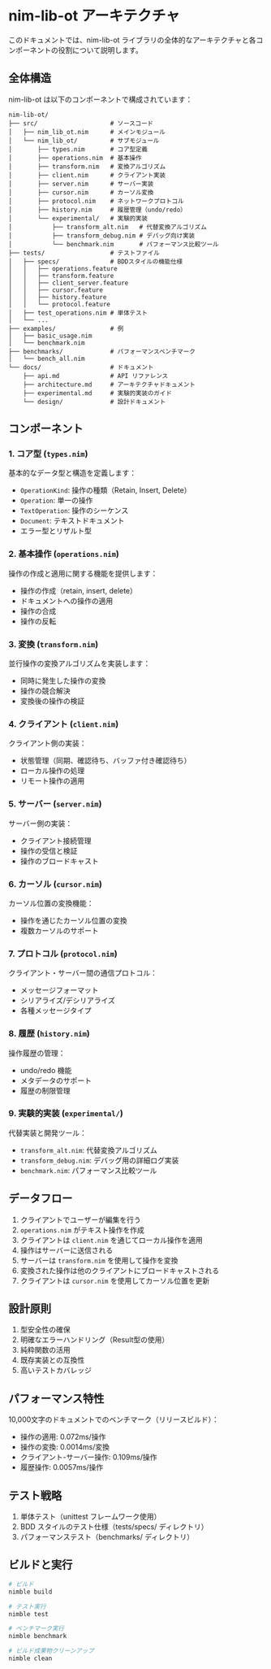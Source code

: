 # nim-lib-ot アーキテクチャ

このドキュメントでは、nim-lib-ot ライブラリの全体的なアーキテクチャと各コンポーネントの役割について説明します。

## 全体構造

nim-lib-ot は以下のコンポーネントで構成されています：

```
nim-lib-ot/
├── src/                    # ソースコード
│   ├── nim_lib_ot.nim      # メインモジュール
│   └── nim_lib_ot/         # サブモジュール
│       ├── types.nim       # コア型定義
│       ├── operations.nim  # 基本操作
│       ├── transform.nim   # 変換アルゴリズム
│       ├── client.nim      # クライアント実装
│       ├── server.nim      # サーバー実装
│       ├── cursor.nim      # カーソル変換
│       ├── protocol.nim    # ネットワークプロトコル
│       ├── history.nim     # 履歴管理（undo/redo）
│       └── experimental/   # 実験的実装
│           ├── transform_alt.nim   # 代替変換アルゴリズム
│           ├── transform_debug.nim # デバッグ向け実装
│           └── benchmark.nim       # パフォーマンス比較ツール
├── tests/                  # テストファイル
│   ├── specs/              # BDDスタイルの機能仕様
│   │   ├── operations.feature
│   │   ├── transform.feature
│   │   ├── client_server.feature
│   │   ├── cursor.feature
│   │   ├── history.feature
│   │   └── protocol.feature
│   ├── test_operations.nim # 単体テスト
│   └── ...
├── examples/               # 例
│   ├── basic_usage.nim
│   └── benchmark.nim
├── benchmarks/             # パフォーマンスベンチマーク
│   └── bench_all.nim
└── docs/                   # ドキュメント
    ├── api.md              # API リファレンス
    ├── architecture.md     # アーキテクチャドキュメント
    ├── experimental.md     # 実験的実装のガイド
    └── design/             # 設計ドキュメント
```

## コンポーネント

### 1. コア型 (`types.nim`)

基本的なデータ型と構造を定義します：

- `OperationKind`: 操作の種類（Retain, Insert, Delete）
- `Operation`: 単一の操作
- `TextOperation`: 操作のシーケンス
- `Document`: テキストドキュメント
- エラー型とリザルト型

### 2. 基本操作 (`operations.nim`)

操作の作成と適用に関する機能を提供します：

- 操作の作成（retain, insert, delete）
- ドキュメントへの操作の適用
- 操作の合成
- 操作の反転

### 3. 変換 (`transform.nim`)

並行操作の変換アルゴリズムを実装します：

- 同時に発生した操作の変換
- 操作の競合解決
- 変換後の操作の検証

### 4. クライアント (`client.nim`)

クライアント側の実装：

- 状態管理（同期、確認待ち、バッファ付き確認待ち）
- ローカル操作の処理
- リモート操作の適用

### 5. サーバー (`server.nim`)

サーバー側の実装：

- クライアント接続管理
- 操作の受信と検証
- 操作のブロードキャスト

### 6. カーソル (`cursor.nim`)

カーソル位置の変換機能：

- 操作を通じたカーソル位置の変換
- 複数カーソルのサポート

### 7. プロトコル (`protocol.nim`)

クライアント・サーバー間の通信プロトコル：

- メッセージフォーマット
- シリアライズ/デシリアライズ
- 各種メッセージタイプ

### 8. 履歴 (`history.nim`)

操作履歴の管理：

- undo/redo 機能
- メタデータのサポート
- 履歴の制限管理

### 9. 実験的実装 (`experimental/`)

代替実装と開発ツール：

- `transform_alt.nim`: 代替変換アルゴリズム
- `transform_debug.nim`: デバッグ用の詳細ログ実装
- `benchmark.nim`: パフォーマンス比較ツール

## データフロー

1. クライアントでユーザーが編集を行う
2. `operations.nim` がテキスト操作を作成
3. クライアントは `client.nim` を通じてローカル操作を適用
4. 操作はサーバーに送信される
5. サーバーは `transform.nim` を使用して操作を変換
6. 変換された操作は他のクライアントにブロードキャストされる
7. クライアントは `cursor.nim` を使用してカーソル位置を更新

## 設計原則

1. 型安全性の確保
2. 明確なエラーハンドリング（Result型の使用）
3. 純粋関数の活用
4. 既存実装との互換性
5. 高いテストカバレッジ

## パフォーマンス特性

10,000文字のドキュメントでのベンチマーク（リリースビルド）：
- 操作の適用: 0.072ms/操作
- 操作の変換: 0.0014ms/変換
- クライアント-サーバー操作: 0.109ms/操作
- 履歴操作: 0.0057ms/操作

## テスト戦略

1. 単体テスト（unittest フレームワーク使用）
2. BDD スタイルのテスト仕様（tests/specs/ ディレクトリ）
3. パフォーマンステスト（benchmarks/ ディレクトリ）

## ビルドと実行

```bash
# ビルド
nimble build

# テスト実行
nimble test

# ベンチマーク実行
nimble benchmark

# ビルド成果物クリーンアップ
nimble clean
```